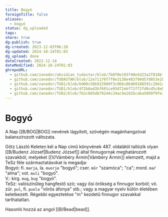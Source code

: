 ```yaml
---
title: Bogyó
foreignTitle: false
aliases:
  - bogyó
status: dg_uploaded
tags:
share: true
dg-publish: true
dg-created: 2023-12-03T06:28
dg-updated: 2024-10-24T01:03
dg_upload: done
dateCreated: 2022-12-14
dateModified: 2024-10-24T01:03
ghrepoURL:
  - github.com/zanodor/obsidian_tudastar/blob/7b070e193f40e5d23a2f818bf803593fb05aaed9/B/Bogy%C3%B3.md
  - github.com/zanodor/TUDASTAR/blob/12e71176f7f0e3138e483799d57d853e1bed8a4e/B/Bogy%C3%B3.md
  - github.com/zanodor/TUD1/blob/b900c58b922989f3c96bc06d69188591c2041c82/B/Bogy%C3%B3.md
  - github.com/zanodor/TUD1/blob/4f2b6ad3bf691ce93d72ebf71f72fd0cd5c8eb69/B/Bogy%C3%B3.md
  - github.com/zanodor/TUD2/blob/7b2c0d5d879244c24ac9a102bcaba5009f9fe3a5/B/Bogy%C3%B3.md
---
```


# Bogyó

A Nap [[B/BOG\|BOG]] nevének lágyított, szóvégén magánhangzóval balanszírozott változata.  

Götz László Keleten kél a Nap című könyvének 487. oldalától tallózik olyan [[B/Budenz József\|Budenz József]] által finnugornak meghatározott szavakból, melyeket [[V/Vámbéry Ármin\|Vámbéry Ármin]] elemzett, majd a TeSz féle származtatásokat is megadja:  
Bogyó: fi. `marja`, la. `muorje` "bogyó"; cser. `mör` "szamóca"; "ca"; mord. `maŕ` "alma"; vot. `muli` "bogyó".   
V.: kirg. `mug`, `bug` "bogyó".  
TeSz: valószínűleg hangfestő szó; vagy ősi örökség a finnugor korból; vö. zür. `pul`, fi. `puola` "vörös áfonya" stb.; vagy a magyar nyelv külön életében keletkezett. Régebbi egyeztetése "m" kezdetű finnugor szavakkal tarthatatlan.  

Hasonló hozzá az angol [[B/Bead\|bead]].  